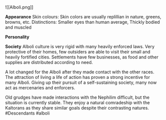 ![[Alboli.png]]

**Appearance**
Skin colours: Skin colors are usually replillian in nature, greens, browns, etc.
Distinctions: Smaller eyes than human average, Thickly bodied and muscled

**Personality**

**Society**
Alboli culture is very rigid with many heavily enforced laws. Very protective of their homes, few outsiders are able to visit their small and heavily fortified cities. Settlements have few businesses, as food and other supplies are distributed according to need.

A lot changed for the Alboli after they made contact with the other races. The attraction of living a life of action has proven a strong incentive for many Alboli. Giving up their pursuit of a self-sustaining society, many now act as mercenaries and enforcers.

 Old grudges have made interactions with the Nephilim difficult, but the situation is currently stable. They enjoy a natural comradeship with the Kaltorans as they share similar goals despite their contrasting natures.
#Descendants #alboli 